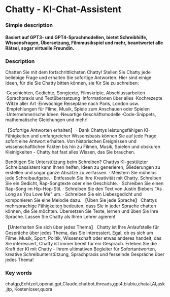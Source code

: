 # Chatty - KI-Chat-Assistent

### Simple description
#### Basiert auf GPT3- und GPT4-Sprachmodellen, bietet Schreibhilfe, Wissensfragen, Übersetzung, Filmmusikspiel und mehr, beantwortet alle Rätsel, sogar virtuelle Freundin.

### Description
Chatten Sie mit dem fortschrittlichsten Chatty!
Stellen Sie Chatty jede beliebige Frage und erhalten Sie sofortige Antworten.
Hier sind einige Ideen, für die Sie Chatty bitten können, sie für Sie zu schreiben:

·Geschichten, Gedichte, Songtexte, Filmskripte, Abschlussarbeiten
·Sprachpraxis und Textübersetzung
·Informationen über alles
·Kochrezepte
·Witze aller Art
·Einwöchige Reisepläne nach Paris, London usw.
·Empfehlungen für Filme, Musik, Spiele zum Anschauen oder Spielen
·Unternehmerische Ideen
·Neuartige Geschäftsmodelle
·Code-Snippets, mathematische Gleichungen und mehr!

【Sofortige Antworten erhalten】
· Dank Chattys leistungsfähigen KI-Fähigkeiten und umfangreicher Wissensbasis können Sie auf jede Frage sofort eine Antwort erhalten. Von historischen Ereignissen und wissenschaftlichen Fakten bis hin zu Filmen, Musik, Spielen und obskuren Kleinigkeiten - Chatty hat fast alles Wissen, das Sie brauchen.

Benötigen Sie Unterstützung beim Schreiben? Chattys KI-gestützter Schreibassistent kann Ihnen helfen, Ideen zu generieren, Gliederungen zu erstellen und sogar ganze Absätze zu verfassen. · Meistern Sie mühelos jede Schreibaufgabe. · Entfesseln Sie Ihre Kreativität mit Chatty. Schreiben Sie ein Gedicht, Rap-Songtexte oder eine Geschichte. · Schreiben Sie einen Rap-Song im Hip-Hop-Stil. · Schreiben Sie den Text von Justin Biebers "As Long as You Love Me" um. · Schreiben Sie ein Liebesgedicht und komponieren Sie eine Melodie dazu.
【Üben Sie jede Sprache】
Chattys mehrsprachige Fähigkeiten bedeuten, dass Sie in jeder Sprache chatten können, die Sie möchten. Übersetzen Sie Texte, lernen und üben Sie Ihre Sprache. Lassen Sie Chatty als Ihren Lehrer agieren!

【Unterhalten Sie sich über jedes Thema】
Chatty ist Ihre Anlaufstelle für Gespräche über jedes Thema, das Sie interessiert. Egal, ob es sich um Filme, Musik, Sport, Politik, Wissenschaft oder etwas anderes handelt, das Sie interessiert, Chatty ist immer bereit für ein Gespräch.
Erleben Sie die Kraft der KI mit Chatty - Ihrem ultimativen Begleiter für Sofortantworten, kreative Schreibunterstützung, Sprachpraxis und fesselnde Gespräche über jedes Thema!

### Key words
chatgp,Echtzeit,openai,gpt,Claude,chatbot,threads,gpt4,biubiu,chatai,AI,ask,jtp, Kostenloser,quora

